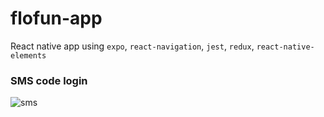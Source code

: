 # flofun-app
React native app using `expo`, `react-navigation`, `jest`, `redux`, `react-native-elements`

### SMS code login
![sms](https://d2ppvlu71ri8gs.cloudfront.net/items/2Q3i3C1q070W2U1v063y/sms_2.gif)
